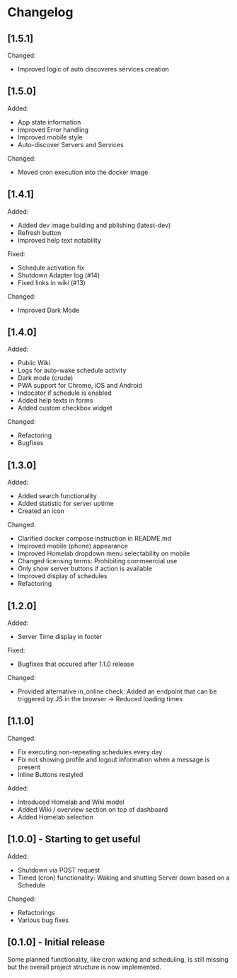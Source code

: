 # Changelog
## [1.5.1]
Changed:
- Improved logic of auto discoveres services creation

## [1.5.0]
Added:
- App state information
- Improved Error handling
- Improved mobile style
- Auto-discover Servers and Services

Changed:
- Moved cron execution into the docker image

## [1.4.1]
Added:
- Added dev image building and pblishing (latest-dev)
- Refresh button
- Improved help text notability

Fixed:
- Schedule activation fix
- Shutdown Adapter log (#14)
- Fixed links in wiki (#13)

Changed:
- Improved Dark Mode

## [1.4.0]
Added:
- Public Wiki
- Logs for auto-wake schedule activity
- Dark mode (crude)
- PWA support for Chrome, iOS and Android
- Indocator if schedule is enabled
- Added help texts in forms
- Added custom checkbox widget

Changed:
- Refactoring
- Bugfixes

## [1.3.0]
Added:
- Added search functionality
- Added statistic for server uptime
- Created an icon

Changed:
- Clarified docker compose instruction in README.md
- Improved mobile (phone) appearance
- Improved Homelab dropdown menu selectability on mobile
- Changed licensing terms: Prohibiting commeercial use
- Only show server buttons if action is available
- Improved display of schedules
- Refactoring

## [1.2.0]
Added:
- Server Time display in footer

Fixed:
- Bugfixes that occured after 1.1.0 release

Changed:
- Provided alternative in_online check: Added an endpoint that can be triggered by JS in the browser -> Reduced loading times

## [1.1.0]
Changed:
- Fix executing non-repeating schedules every day
- Fix not showing profile and logout information when a message is present
- Inline Buttons restyled

Added:
- Introduced Homelab and Wiki model
- Added Wiki / overview section on top of dashboard
- Added Homelab selection

## [1.0.0] - Starting to get useful
Added:
- Shutdown via POST request
- Timed (cron) functionality: Waking and shutting Server down based on a Schedule

Changed:
- Refactorings
- Various bug fixes

## [0.1.0] - Initial release
Some planned functionality, like cron waking and scheduling, is still missing but the overall project structure is now implemented.
